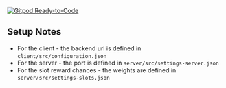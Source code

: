 
[![Gitpod Ready-to-Code](https://img.shields.io/badge/Gitpod-Ready--to--Code-blue?logo=gitpod)](https://gitpod.io/#https://github.com/sginev/zadacha-slot-machine) 

## Setup Notes

* For the client - the backend url is defined in `client/src/configuration.json`
* For the server - the port is defined in `server/src/settings-server.json`
* For the slot reward chances - the weights are defined in `server/src/settings-slots.json`